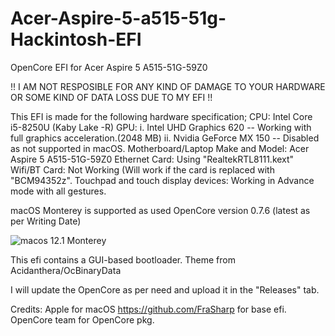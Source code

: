 # Acer-Aspire-5-a515-51g-Hackintosh-EFI
OpenCore EFI for Acer Aspire 5 A515-51G-59Z0

!! I AM NOT RESPOSIBLE FOR ANY KIND OF DAMAGE TO YOUR HARDWARE OR SOME KIND OF DATA LOSS DUE TO MY EFI !!

This EFI is made for the following hardware specification;
CPU: Intel Core i5-8250U (Kaby Lake -R)
GPU: 
i. Intel UHD Graphics 620 -- Working with full graphics acceleration.(2048 MB)
ii. Nvidia GeForce MX 150 -- Disabled as not supported in macOS. 
Motherboard/Laptop Make and Model: Acer Aspire 5 A515-51G-59Z0
Ethernet Card: Using "RealtekRTL8111.kext"
Wifi/BT Card: Not Working (Will work if the card is replaced with "BCM94352z". 
Touchpad and touch display devices: Working in Advance mode with all gestures. 



macOS Monterey is supported as used OpenCore version 0.7.6 (latest as per Writing Date)


![macos 12.1 Monterey](https://user-images.githubusercontent.com/80771042/147864632-846e801c-2383-4861-a347-c1e1dad55891.png)


This efi contains a GUI-based bootloader.
Theme from Acidanthera/OcBinaryData


I will update the OpenCore as per need and upload it in the "Releases" tab. 

Credits:
Apple for macOS
https://github.com/FraSharp for base efi.
OpenCore team for OpenCore pkg. 
